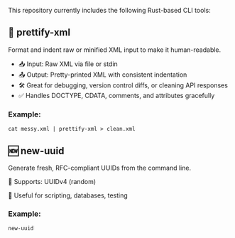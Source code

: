 This repository currently includes the following Rust-based CLI tools:

## 🧼 prettify-xml
Format and indent raw or minified XML input to make it human-readable.

- 📥 Input: Raw XML via file or stdin
- 📤 Output: Pretty-printed XML with consistent indentation
- 🛠️ Great for debugging, version control diffs, or cleaning API responses
- ✅ Handles DOCTYPE, CDATA, comments, and attributes gracefully

### Example:

```
cat messy.xml | prettify-xml > clean.xml
```

## 🆕 new-uuid
Generate fresh, RFC-compliant UUIDs from the command line.

🔢 Supports: UUIDv4 (random)

🧪 Useful for scripting, databases, testing

### Example:

```
new-uuid
```

